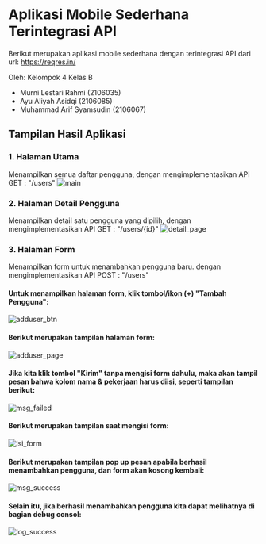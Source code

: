 # Aplikasi Mobile Sederhana Terintegrasi API

Berikut merupakan aplikasi mobile sederhana dengan terintegrasi API dari url: https://reqres.in/ 

Oleh: Kelompok 4 Kelas B
- Murni Lestari Rahmi     (2106035)
- Ayu Aliyah Asidqi       (2106085)
- Muhammad Arif Syamsudin (2106067)

## Tampilan Hasil Aplikasi
### 1. Halaman Utama
Menampilkan semua daftar pengguna, dengan mengimplementasikan API GET : "/users"
![main](https://github.com/murnilestarirahmi/AppMobile_IntegrasiAPI/assets/127415840/3bd70aaa-0d58-4679-bfa4-400894fa988a)

### 2. Halaman Detail Pengguna
Menampilkan detail satu pengguna yang dipilih, dengan mengimplementasikan API GET : "/users/{id}"
![detail_page](https://github.com/murnilestarirahmi/AppMobile_IntegrasiAPI/assets/127415840/e5c1d2b1-9130-46cd-8272-f9f3565413eb)

### 3. Halaman Form
Menampilkan form untuk menambahkan pengguna baru. dengan mengimplementasikan API POST : "/users"
#### Untuk menampilkan halaman form, klik tombol/ikon (+) "Tambah Pengguna":
![adduser_btn](https://github.com/murnilestarirahmi/AppMobile_IntegrasiAPI/assets/127415840/20c65671-c9f5-4dc7-b197-3980ce8f5f3c)

#### Berikut merupakan tampilan halaman form:
![adduser_page](https://github.com/murnilestarirahmi/AppMobile_IntegrasiAPI/assets/127415840/cf65e40d-fc0d-4dc9-92ac-0033d4272ffb)

#### Jika kita klik tombol "Kirim" tanpa mengisi form dahulu, maka akan tampil pesan bahwa kolom nama & pekerjaan harus diisi, seperti tampilan berikut:
![msg_failed](https://github.com/murnilestarirahmi/AppMobile_IntegrasiAPI/assets/127415840/24c30308-44fa-434e-ae90-81958951e2b5)

#### Berikut merupakan tampilan saat mengisi form:
![isi_form](https://github.com/murnilestarirahmi/AppMobile_IntegrasiAPI/assets/127415840/3d538a2d-eb79-4aff-b73b-e5ea1558f599)

#### Berikut merupakan tampilan pop up pesan apabila berhasil menambahkan pengguna, dan form akan kosong kembali:
![msg_success](https://github.com/murnilestarirahmi/AppMobile_IntegrasiAPI/assets/127415840/40869ffb-58ec-4ce9-b193-adf06b4a5d59)

#### Selain itu, jika berhasil menambahkan pengguna kita dapat melihatnya di bagian debug consol:
![log_success](https://github.com/murnilestarirahmi/AppMobile_IntegrasiAPI/assets/127415840/7f08d6bb-df02-47cb-861c-653a4c726bdc)
